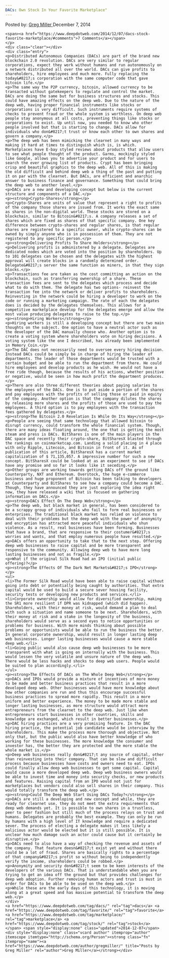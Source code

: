 ```yaml
---
DACs: Own Stock In Your Favorite Marketplace"
---
```

<article class="post-listing post-7083 post type-post status-publish format-standard has-post-thumbnail hentry  tag-dacs tag-favorite tag-stock">
    <div class="post-inner">
        <span>Posted by: <a href="https://www.deepdotweb.com/author/gregmiller/" title="">Greg Miller </a></span>
    <span>December 7, 2014</span>
    
    <span><a href="https://www.deepdotweb.com/2014/12/07/dacs-stock-favorite-marketplace/#comments">7 Comments</a></span>
    </p>
    <div class="clear"></div>
    <div class="entry">
    <p>Distributed Autonomous Companies (DACs) are part of the brand new blockchain 2.0 revolution. DACs are very similar to regular corporations, expect they work without humans and run autonomously on a network distributed all over the world. DACs can give profits to shareholders, hire employees and much more. Fully replacing the today&#8217;s corporation with the same computer code that gave bitcoin life.</p>
    <p>The same way the P2P currency, bitcoin, allowed currency to be transacted without gatekeepers to regulate and control the market. DACs are doing the same but for business structures and stocks. This could have amazing effects on the deep web. Due to the nature of the deep web, having proper financial instruments like stocks or corporations is very difficult. Such instruments require systems of checks to prevent fraud or the whole system is worthless. On deep web people stay anonymous at all costs, preventing things like stocks or corporations to exist. Up until now, you needed to know who other people involved but that is starting to change. DACs allow for individuals who don&#8217;t trust or know each other to own shares and govern a company.</p>
    <p>The deep web has been mimicking the clearnet in many ways and making it hard at times to distinguish which is, is which. Marketplaces have E-bay styled reviews about products that allow users to see what people thought of the product. Garms, mockingly styled like Google, allows you to advertise your product and for users to search the ever growing list of products. Crypt has been bringing crisp and beautiful graphics to the deep web. All of this is making the old difficult and behind deep web a thing of the past and putting it on par with the clearnet. But DACs, are efficient and anarchic answer to business finance and governance. Something that could bring the deep web to another level.</p>
    <p>DACs are a new and developing concept but below is the current structure and components of a DAC.</p>
    <p><strong>Crypto-Shares</strong></p>
    <p>Crypto-Shares are units of value that represent a right to profits of the company those shares are issued from. It works the exact same as shares in the non-digital world. These stocks are stored on a blockchain, similar to Bitcoin&#8217;s. A company releases a set of shares which are fixed as shares of that specific company. One key difference between crypto-shares and regular shares, is that regular shares are registered to a specific owner, while crypto-shares can be owned by simply anyone who is in possession of them. They are not registered to any specific person.</p>
    <p><strong>Delivering Profits To Share Holders</strong></p>
    <p>Delivering profits is administered by a delegate. Delegates are dedicated nodes which are voted into the position by shareholders. Up to 101 delegates can be chosen and the delegates with the highest approval will create blocks in a randomly determined order. Delegate&#8217;s server the same function as miners, in that they sign blocks.</p>
    <p>Transactions fee are taken as the cost committing an action on the blockchain, such as transferring ownership of a share. These transaction fees are sent to the delegates which process and decide what to do with them. The delegate has two options- reinvest the transaction fee into the network or deliver profits to shareholders. Reinvesting in the network could be hiring a developer to work on the code or running a marketing campaign. The rate of each the delegates does is decided by the delegates themselves. This allows for a competitive marketplace develop for the delegates emerge and allow the most value producing delegates to raise to the top.</p>
    <p><strong>Hiring Workers</strong></p>
    <p>Hiring workers is still a developing concept but there are two main thoughts on the subject. One option to have a neutral actor such as the developer of the DAC manually choose who. Another option is to create a voting system where shareholders vote on hiring decisions. A voting system like the one I described, has already been implemented in Memory_Coin.</p>
    <p>The DAC does not necessarily need to oversee every hiring decision. Instead DACs could be simply be in charge of hiring the leader of departments. The leader of those departments would be trusted with a certain budget and be able to run the department from there. He could hire employees and develop products as he wish. He would not have a free ride though, because the results of his actions, whether positive or negative, would be seen in how much profit the department produces.</p>
    <p>There are also three different theories about paying salaries to the employees of the DACs. One is to put aside a portion of the shares and pay employees with the profits of selling those or paid in equity of the company. Another option is that the company dilutes the shares by releasing more shares and the profits of those are used to pay the employees. A third option is to pay employees with the transaction fees gathered by delegates.</p>
    <p><strong>The Bitcoin 2.0 Revelation Is While On Its Way</strong></p>
    <p>People are seeing that same technology that allowed bitcoin to disrupt currency, could transform the whole financial system. Though, there are many ideas floating around, the one that is getting the most steam and press is DACs. BitShares is one of the main players in the DAC space and recently their crypto-share, BitSharesX blasted through the rankings on coinmarketcap.com. Landing a solid placing in 4 place with only Ripple, Litecoin, and Bitcoin in front of it. As of publication of this article, BitSharesX has a current market capitalization of $ 71,135,057. A impressive number for such a new concept. BitSharesX could be looked at as an experiment to see if DACs have any promise and so far it looks like it seceding.</p>
    <p>Other groups are working towards getting DACs off the ground like Counterparty, NXT and Ethereum. Overstock, the huge e-commerce business and huge proponent of Bitcoin has been talking to developers at Counterparty and BitShares to see how a company could become a DAC. Though, they have announced they are just exploring the idea right now, they have released a wiki that is focused on gathering information on DACs.</p>
    <p><strong>DACs Effect On The Deep Web</strong></p>
    <p>The deep web, but black market in general, has been considered to be a scrappy group of individuals who fail to form real businesses or enterprises. The traditional black market has relied on violence to deal with their problems but the deep web with the power of anonymity and encryption has attracted more peaceful individuals who shun violence. As a result, real businesses have been forming. Businesses that have a brand, that are responsive to their costumer&#8217;s worries and wants, and that employ numerous people have resulted.</p>
    <p>DACs offers an opportunity to take that to the next step. Offering deep web businesses to raise capital and be more transparent and responsive to the community. Allowing deep web to have more long lasting businesses and not as fragile.</p>
    <p>What if the original Silk Road had an IPO (initial public offering)?</p>
    <p><strong>The Effects Of The Dark Net Markets&#8217;s IPO</strong></p>
    <ul>
    <li>The Former Silk Road would have been able to raise capital without going into debt or potentially being caught by authorities. That extra capital would be used to build a secure sever housing facility, security tests or developing new products and services.</li>
    <li>Corporate ownership would allow for diversified ownership, making the SR1 more resilient if DPR was kidnapped (which did happen). Shareholders, with their money at risk, would demand a plan to deal with such a situation and name someone to be next. Shareholders, with their money at risk and a stake in the longevity of the business, shareholders would serve as a second eyes to notice opportunities or problems for business. With more minds thinking about possible problems or opportunists would be able to run the business the better. In general corporate ownership, would result in longer lasting deep web businesses. Longer lasting businesses would cause a more stable deep web.</li>
    <li>Going public would also cause deep web businesses to be more transparent with what is going on internally with the business. This would lessen the very volatile and unsure nature of the deep web. There would be less hacks and shocks to deep web users. People would be suited to plan accordingly.</li>
    </ul>
    <p><strong>The Effects Of DACs on The Whole Deep Web</strong></p>
    <p>DACs and IPOs would provide a mixture of incentives of more money to be made and better business practices that result in a more developed deep web. Other businesses would have more knowledge about how other companies are run and thus this encourage successful business practices to spread more rapidly. This result in a more uniform and better experience. The money to be made more stable and longer lasting businesses, as more structure would attract more entrepreneurs from the clearnet to the deep web. Just like when entrepreneurs start businesses in other countries, skills and knowledge are exchanged, which result in better businesses.</p>
    <p>DAC hiring practices are a very promising feature. In the DAC hiring practice, the potential job candidate would be interview by the shareholders. This make the process more thorough and objective. Not only that, but the public would also have better knowledge of who working for these businesses. The more knowledge the consumer and investor has, the better they are protected and the more stable the whole market is.</p>
    <p>Deep web businesses really don&#8217;t any source of capital, other than reinvesting into their company. That can be slow and difficult process because businesses have costs and owners need to eat. IPOs could finally allow deep web businesses to get some capital. Capital would cause a more developed deep web. Deep web business owners would be able to invest time and money into security checks, or new products and features. Raising capital from an IPO would not just for marketplaces but vendors could also sell shares in their company. This would totally transform the deep web.</p>
    <p><strong>Could The Deep Web Start Using DACs Today?</strong></p>
    <p>DACs are still a developing and new concept and while, they are ready for clearnet use, they do not meet the extra requirements that deep web demands yet. It is possible to own shares in a trustless, peer to peer fashion but still much of the process relays on trust and humans. Delegates are probably the best example. They can only be run by humans with a high level of IT knowledge and require a dedicated sever. The process of electing a delegate makes it less likely a malicious actor would be elected but it is still possible. It is unclear how much damage such an actor could cause but it certainly be disruptive.</p>
    <p>DACs need to also have a way of checking the revenue and assets of the company. That feature doesn&#8217;t exist yet and without there could be a lot of fraud. Shares are basically rights to a percentage of that company&#8217;s profit so without being to independently verify the income, shareholders could be robbed.</p>
    <p>Anonymity and security don&#8217;t seem to be keen interests of the developers of the various DACs. That is understandable when you are trying to get an idea off the ground but that provides challenges for deep web adoption. Further removing human actors and trust is must in order for DACs to be able to be used on the deep web.</p>
    <p>While these are the early days of this technology, it is moving along at a great speed and has massive potential to transform the deep web.</p>
    </div>
    <a href="https://www.deepdotweb.com/tag/dacs/" rel="tag">dacs</a> <a href="https://www.deepdotweb.com/tag/favorite/" rel="tag">favorite</a> <a href="https://www.deepdotweb.com/tag/marketplace/" rel="tag">marketplace</a> <a href="https://www.deepdotweb.com/tag/stock/" rel="tag">stock</a></span> <span style="display:none" class="updated">2014-12-07</span>
    <div style="display:none" class="vcard author" itemprop="author" itemscope itemtype="http://schema.org/Person"><strong class="fn" itemprop="name"><a href="https://www.deepdotweb.com/author/gregmiller/" title="Posts by Greg Miller" rel="author">Greg Miller</a></strong></div>
    
